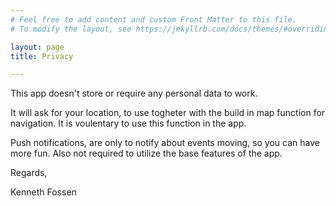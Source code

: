 ```yaml
---
# Feel free to add content and custom Front Matter to this file.
# To modify the layout, see https://jekyllrb.com/docs/themes/#overriding-theme-defaults

layout: page
title: Privacy

---
```



This app doesn't store or require any personal data to work.

It will ask for your location, to use togheter with the build in map function for navigation.
It is voulentary to use this function in the app.

Push notifications, are only to notify about events moving, so you can have more fun.
Also not required to utilize the base features of the app.

Regards,

Kenneth Fossen
